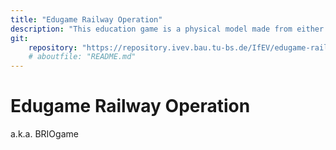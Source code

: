 ```yaml
---
title: "Edugame Railway Operation"
description: "This education game is a physical model made from either paper craft or a wooden railway. It comes with tasks to illustrate block division, routes, timetabling, and infrastructure planning for students to immerse themselves in the problems of rail-guided transport."
git:
    repository: "https://repository.ivev.bau.tu-bs.de/IfEV/edugame-railway-operation/"
    # aboutfile: "README.md"
---
```


# Edugame Railway Operation

a.k.a. BRIOgame
